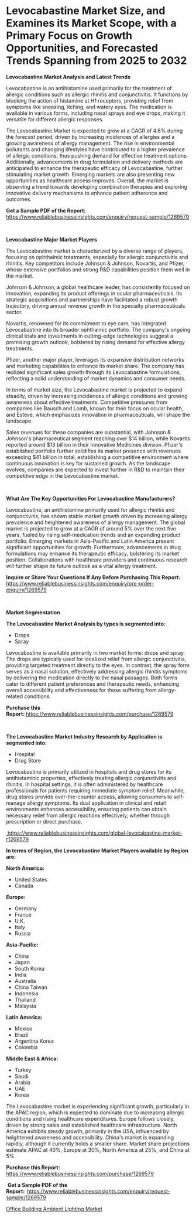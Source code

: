 <p><h1>Levocabastine Market Size, and Examines its Market Scope, with a Primary Focus on Growth Opportunities, and Forecasted Trends Spanning from 2025 to 2032</h1></p><p><strong>Levocabastine Market Analysis and Latest Trends</strong></p>
<p><p>Levocabastine is an antihistamine used primarily for the treatment of allergic conditions such as allergic rhinitis and conjunctivitis. It functions by blocking the action of histamine at H1 receptors, providing relief from symptoms like sneezing, itching, and watery eyes. The medication is available in various forms, including nasal sprays and eye drops, making it versatile for different allergic responses.</p><p>The Levocabastine Market is expected to grow at a CAGR of 4.6% during the forecast period, driven by increasing incidences of allergies and a growing awareness of allergy management. The rise in environmental pollutants and changing lifestyles have contributed to a higher prevalence of allergic conditions, thus pushing demand for effective treatment options. Additionally, advancements in drug formulation and delivery methods are anticipated to enhance the therapeutic efficacy of Levocabastine, further stimulating market growth. Emerging markets are also presenting new opportunities as healthcare access improves. Overall, the market is observing a trend towards developing combination therapies and exploring innovative delivery mechanisms to enhance patient adherence and outcomes.</p></p>
<p><strong>Get a Sample PDF of the Report:&nbsp;</strong> <a href="https://www.reliablebusinessinsights.com/enquiry/request-sample/1269579?utm_campaign=3134&utm_medium=2&utm_source=Github&utm_content=ia&utm_term=24032025&utm_id=levocabastine">https://www.reliablebusinessinsights.com/enquiry/request-sample/1269579</a></p>
<p>&nbsp;</p>
<p><strong>Levocabastine Major Market Players</strong></p>
<p><p>The Levocabastine market is characterized by a diverse range of players, focusing on ophthalmic treatments, especially for allergic conjunctivitis and rhinitis. Key competitors include Johnson & Johnson, Novartis, and Pfizer, whose extensive portfolios and strong R&D capabilities position them well in the market.</p><p>Johnson & Johnson, a global healthcare leader, has consistently focused on innovation, expanding its product offerings in ocular pharmaceuticals. Its strategic acquisitions and partnerships have facilitated a robust growth trajectory, driving annual revenue growth in the specialty pharmaceuticals sector.</p><p>Novartis, renowned for its commitment to eye care, has integrated Levocabastine into its broader ophthalmic portfolio. The company's ongoing clinical trials and investments in cutting-edge technologies suggest a promising growth outlook, bolstered by rising demand for effective allergy treatments.</p><p>Pfizer, another major player, leverages its expansive distribution networks and marketing capabilities to enhance its market share. The company has realized significant sales growth through its Levocabastine formulations, reflecting a solid understanding of market dynamics and consumer needs.</p><p>In terms of market size, the Levocabastine market is projected to expand steadily, driven by increasing incidences of allergic conditions and growing awareness about effective treatments. Competitive pressures from companies like Bausch and Lomb, known for their focus on ocular health, and Esteve, which emphasizes innovation in pharmaceuticals, will shape the landscape.</p><p>Sales revenues for these companies are substantial, with Johnson & Johnson's pharmaceutical segment reaching over $14 billion, while Novartis reported around $13 billion in their Innovative Medicines division. Pfizer's established portfolio further solidifies its market presence with revenues exceeding $41 billion in total, establishing a competitive environment where continuous innovation is key for sustained growth. As the landscape evolves, companies are expected to invest further in R&D to maintain their competitive edge in the Levocabastine market.</p></p>
<p>&nbsp;</p>
<p><strong>What Are The Key Opportunities For Levocabastine Manufacturers?</strong></p>
<p><p>Levocabastine, an antihistamine primarily used for allergic rhinitis and conjunctivitis, has shown stable market growth driven by increasing allergy prevalence and heightened awareness of allergy management. The global market is projected to grow at a CAGR of around 5% over the next five years, fueled by rising self-medication trends and an expanding product portfolio. Emerging markets in Asia-Pacific and Latin America present significant opportunities for growth. Furthermore, advancements in drug formulations may enhance its therapeutic efficacy, bolstering its market position. Collaborations with healthcare providers and continuous research will further shape its future outlook as a vital allergy treatment.</p></p>
<p><strong>Inquire or Share Your Questions If Any Before Purchasing This Report:</strong> <a href="https://www.reliablebusinessinsights.com/enquiry/pre-order-enquiry/1269579?utm_campaign=3134&utm_medium=2&utm_source=Github&utm_content=ia&utm_term=24032025&utm_id=levocabastine">https://www.reliablebusinessinsights.com/enquiry/pre-order-enquiry/1269579</a></p>
<p>&nbsp;</p>
<p><strong>Market Segmentation</strong></p>
<p><strong>The Levocabastine Market Analysis by types is segmented into:</strong></p>
<p><ul><li>Drops</li><li>Spray</li></ul></p>
<p><p>Levocabastine is available primarily in two market forms: drops and spray. The drops are typically used for localized relief from allergic conjunctivitis, providing targeted treatment directly to the eyes. In contrast, the spray form serves as a nasal solution, effectively addressing allergic rhinitis symptoms by delivering the medication directly to the nasal passages. Both forms cater to different patient preferences and therapeutic needs, enhancing overall accessibility and effectiveness for those suffering from allergy-related conditions.</p></p>
<p><strong>Purchase this Report:&nbsp;</strong><a href="https://www.reliablebusinessinsights.com/purchase/1269579?utm_campaign=3134&utm_medium=2&utm_source=Github&utm_content=ia&utm_term=24032025&utm_id=levocabastine">https://www.reliablebusinessinsights.com/purchase/1269579</a></p>
<p>&nbsp;</p>
<p><strong>The Levocabastine Market Industry Research by Application is segmented into:</strong></p>
<p><ul><li>Hospital</li><li>Drug Store</li></ul></p>
<p><p>Levocabastine is primarily utilized in hospitals and drug stores for its antihistaminic properties, effectively treating allergic conjunctivitis and rhinitis. In hospital settings, it is often administered by healthcare professionals for patients requiring immediate symptom relief. Meanwhile, drug stores provide over-the-counter access, allowing consumers to self-manage allergy symptoms. Its dual application in clinical and retail environments enhances accessibility, ensuring patients can obtain necessary relief from allergic reactions effectively, whether through prescription or direct purchase.</p></p>
<p><a href="https://www.reliablebusinessinsights.com/global-levocabastine-market-r1269579?utm_campaign=3134&utm_medium=2&utm_source=Github&utm_content=ia&utm_term=24032025&utm_id=levocabastine">&nbsp;https://www.reliablebusinessinsights.com/global-levocabastine-market-r1269579</a></p>
<p><strong>In terms of Region, the Levocabastine Market Players available by Region are:</strong></p>
<p>
    <p> <strong> North America: </strong>
        <ul>
            <li>United States</li>
            <li>Canada</li>
        </ul>
        </p> 
    <p> <strong> Europe: </strong>
        <ul>
            <li>Germany</li>
            <li>France</li>
            <li>U.K.</li>
            <li>Italy</li>
            <li>Russia</li>
        </ul>
        </p> 
    <p> <strong> Asia-Pacific: </strong>
        <ul>
            <li>China</li>
            <li>Japan</li>
            <li>South Korea</li>
            <li>India</li>
            <li>Australia</li>
            <li>China Taiwan</li>
            <li>Indonesia</li>
            <li>Thailand</li>
            <li>Malaysia</li>
        </ul>
        </p> 
    <p> <strong> Latin America: </strong>
        <ul>
            <li>Mexico</li>
            <li>Brazil</li>
            <li>Argentina Korea</li>
            <li>Colombia</li>
        </ul>
        </p> 
    <p> <strong> Middle East & Africa: </strong>
        <ul>
            <li>Turkey</li>
            <li>Saudi</li>
            <li>Arabia</li>
            <li>UAE</li>
            <li>Korea</li>
        </ul>
    </p>
    </p>
<p><p>The Levocabastine market is experiencing significant growth, particularly in the APAC region, which is expected to dominate due to increasing allergic conditions and rising healthcare expenditures. Europe follows closely, driven by strong sales and established healthcare infrastructure. North America exhibits steady growth, primarily in the USA, influenced by heightened awareness and accessibility. China's market is expanding rapidly, although it currently holds a smaller share. Market share projections estimate APAC at 40%, Europe at 30%, North America at 25%, and China at 5%.</p></p>
<p><strong>Purchase this Report: </strong><a href="https://www.reliablebusinessinsights.com/purchase/1269579?utm_campaign=3134&utm_medium=2&utm_source=Github&utm_content=ia&utm_term=24032025&utm_id=levocabastine">https://www.reliablebusinessinsights.com/purchase/1269579</a></p>
<p>&nbsp;<strong>Get a Sample PDF of the Report:&nbsp;&nbsp;</strong><a href="https://www.reliablebusinessinsights.com/enquiry/request-sample/1269579?utm_campaign=3134&utm_medium=2&utm_source=Github&utm_content=ia&utm_term=24032025&utm_id=levocabastine">https://www.reliablebusinessinsights.com/enquiry/request-sample/1269579</a></p>
<p><strong></strong></p>
<p><p><a href="https://github.com/dushornerfe/Market-Research-Report-List-1/blob/main/office-building-ambient-lighting-market.md?utm_campaign=3134&utm_medium=2&utm_source=Github&utm_content=ia&utm_term=24032025&utm_id=levocabastine">Office Building Ambient Lighting Market</a></p></p>